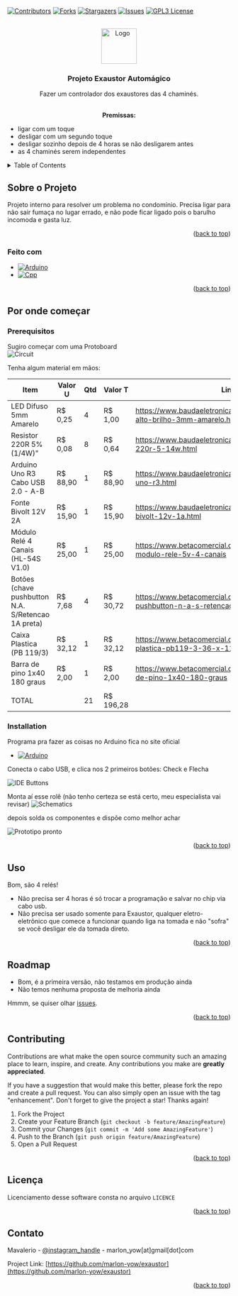 <!-- Improved compatibility of back to top link: See: https://github.com/othneildrew/Best-README-Template/pull/73 -->
<a name="readme-top"></a>

<!-- PROJECT SHIELDS -->
<!--
*** I'm using markdown "reference style" links for readability.
*** Reference links are enclosed in brackets [ ] instead of parentheses ( ).
*** See the bottom of this document for the declaration of the reference variables
*** for contributors-url, forks-url, etc. This is an optional, concise syntax you may use.
*** https://www.markdownguide.org/basic-syntax/#reference-style-links
-->
[![Contributors][contributors-shield]][contributors-url]
[![Forks][forks-shield]][forks-url]
[![Stargazers][stars-shield]][stars-url]
[![Issues][issues-shield]][issues-url]
[![GPL3 License][license-shield]][license-url]


<!-- PROJECT LOGO -->
<br />
<div align="center">
    <a href="https://github.com/othneildrew/Best-README-Template">
        <img src="images/logo.png" alt="Logo" width="80" height="80"/>
    </a>
    <h3 align="center">Projeto Exaustor Automágico</h3>
        <p align="center">
            Fazer um controlador dos exaustores das 4 chaminés.
        </p>
    <br>
    <b>Premissas:</b>
    <ul align='left'>
        <li>ligar com um toque</li>
        <li>desligar com um segundo toque</li>
        <li>desligar sozinho depois de 4 horas se não desligarem antes</li>
        <li>as 4 chaminés serem independentes</li>
    </ul>
</div>

<!-- TABLE OF CONTENTS -->
<details>
    <summary>Table of Contents</summary>
    <ol>
        <li>
            <a href="#about-the-project">Sobre o Projeto</a>
            <ul>
                <li><a href="#built-with">Feito com</a></li>
            </ul>
        </li>
        <li>
            <a href="#getting-started">Por onde começar</a>
            <ul>
                <li><a href="#prerequisites">Prerequisitos</a></li>
                <li><a href="#installation">Instalação</a></li>
            </ul>
        </li>
        <li><a href="#usage">Uso</a></li>
        <li><a href="#roadmap">Roadmap</a></li>
        <li><a href="#contributing">Contributing</a></li>
        <li><a href="#license">Licença</a></li>
        <li><a href="#contact">Contato</a></li>
    </ol>
</details>

<!-- ABOUT THE PROJECT -->
## Sobre o Projeto

Projeto interno para resolver um problema no condomínio. Precisa ligar para não sair fumaça no lugar errado, e não pode ficar ligado pois o barulho incomoda e gasta luz.

<p align="right">(<a href="#readme-top">back to top</a>)</p>

### Feito com

* [![Arduino][Arduino]][Arduino-url]
* [![Cpp][Cpp]][Cpp-link]

<p align="right">(<a href="#readme-top">back to top</a>)</p>

<!-- GETTING STARTED -->
## Por onde começar

### Prerequisitos
Sugiro começar com uma Protoboard <br>
<img src="images/circuit.png" alt="Circuit">

Tenha algum material em mãos:

|Item |Valor U |Qtd |Valor T|Link|
|-----|--------|----|-------|----|
|LED Difuso 5mm Amarelo|R$ 0,25|4|R$ 1,00|https://www.baudaeletronica.com.br/produto/led-de-alto-brilho-3mm-amarelo.html|
|Resistor 220R 5% (1/4W)"|R$ 0,08|8|R$ 0,64|https://www.baudaeletronica.com.br/produto/resistor-220r-5-14w.html|
|Arduino Uno R3 Cabo USB 2.0 - A-B|R$ 88,90|1|R$ 88,90|https://www.baudaeletronica.com.br/produto/arduino-uno-r3.html|
Fonte Bivolt 12V 2A|R$ 15,90|1|R$ 15,90|https://www.baudaeletronica.com.br/produto/fonte-bivolt-12v-1a.html|
Módulo Relé 4 Canais (HL-54S V1.0)|R$ 25,00|1|R$ 25,00|https://www.betacomercial.com.br/loja/produto/shield-modulo-rele-5v-4-canais|
Botões (chave pushbutton N.A. S/Retencao 1A preta)|R$ 7,68|4|R$ 30,72|https://www.betacomercial.com.br/loja/produto/chave-pushbutton-n-a-s-retencao-1a-preta|
Caixa Plastica (PB 119/3)|R$ 32,12|1|R$ 32,12|https://www.betacomercial.com.br/loja/produto/caixa-plastica-pb119-3-36-x-112-x-190|
Barra de pino 1x40 180 graus|R$ 2,00|1|R$ 2,00|https://www.betacomercial.com.br/loja/produto/barra-de-pino-1x40-180-graus|
||||
|TOTAL||21|R$ 196,28|

### Installation
Programa pra fazer as coisas no Arduino fica no site oficial

* [![Arduino][Arduino]][Arduino-IDE-url]

Conecta o cabo USB, e clica nos 2 primeiros botões: Check e Flecha

<img src="images/ard-ide.png" alt="IDE Buttons">

Monta aí esse rolê (não tenho certeza se está certo, meu especialista vai revisar)
<img src="Schematic_Controladora-Exaustao-Chamine.png" alt="Schematics">

depois solda os componentes e dispõe como melhor achar

<img src="images/rdy.png" alt="Prototipo pronto">

<p align="right">(<a href="#readme-top">back to top</a>)</p>

<!-- USAGE EXAMPLES -->
## Uso

Bom, são 4 relés!
* Não precisa ser 4 horas é só trocar a programação e salvar no chip via cabo usb.
* Não precisa ser usado somente para Exaustor, qualquer eletro-eletrônico que comece a funcionar quando liga na tomada e
não "sofra" se você desligar ele da tomada direto.

<p align="right">(<a href="#readme-top">back to top</a>)</p>

<!-- ROADMAP -->
## Roadmap

- Bom, é a primeira versão, não testamos em produção ainda
- Não temos nenhuma proposta de melhoria ainda

Hmmm, se quiser olhar [issues](https://github.com/marlon-yow/exaustor/issues).

<p align="right">(<a href="#readme-top">back to top</a>)</p>

<!-- CONTRIBUTING -->
## Contributing

Contributions are what make the open source community such an amazing place to learn, inspire, and create. Any contributions you make are **greatly appreciated**.

If you have a suggestion that would make this better, please fork the repo and create a pull request. You can also simply open an issue with the tag "enhancement".
Don't forget to give the project a star! Thanks again!

1. Fork the Project
2. Create your Feature Branch (`git checkout -b feature/AmazingFeature`)
3. Commit your Changes (`git commit -m 'Add some AmazingFeature'`)
4. Push to the Branch (`git push origin feature/AmazingFeature`)
5. Open a Pull Request

<p align="right">(<a href="#readme-top">back to top</a>)</p>

<!-- LICENSE -->
## Licença

 Licenciamento desse software consta no arquivo `LICENCE`

<p align="right">(<a href="#readme-top">back to top</a>)</p>

<!-- CONTACT -->
## Contato

Mavalerio - [@instagram_handle](https://www.instagram.com/mar_gyver) - marlon_yow[at]gmail[dot]com

Project Link: [https://github.com/marlon-yow/exaustor](https://github.com/marlon-yow/exaustor)

<p align="right">(<a href="#readme-top">back to top</a>)</p>


<!-- MARKDOWN LINKS & IMAGES -->
<!-- https://www.markdownguide.org/basic-syntax/#reference-style-links -->
[contributors-shield]: https://img.shields.io/github/contributors/marlon-yow/exaustor.svg?style=for-the-badge
[contributors-url]: https://github.com/marlon-yow/exaustor/graphs/contributors
[forks-shield]: https://img.shields.io/github/forks/marlon-yow/exaustor.svg?style=for-the-badge
[forks-url]: https://github.com/marlon-yow/exaustor/network/members
[stars-shield]: https://img.shields.io/github/stars/marlon-yow/exaustor.svg?style=for-the-badge
[stars-url]: https://github.com/marlon-yow/exaustor/stargazers
[issues-shield]: https://img.shields.io/github/issues/marlon-yow/exaustor.svg?style=for-the-badge
[issues-url]: https://github.com/marlon-yow/exaustor/issues
[license-shield]: https://img.shields.io/github/license/marlon-yow/exaustor.svg?style=for-the-badge
[license-url]: https://github.com/marlon-yow/exaustor/blob/master/gpl-3.0.txt
[product-screenshot]: images/screenshot.png
[Arduino]: https://img.shields.io/badge/Arduino-00878F?style=for-the-badge&logo=arduino&logoColor=white
[Arduino-url]: https://docs.arduino.cc/
[Arduino-IDE-url]: https://docs.arduino.cc/software/ide-v2/tutorials/getting-started-ide-v2/
[Cpp]: https://img.shields.io/badge/C++-00599C?style=for-the-badge&logo=c++&logoColor=white
[Cpp-link]: https://docs.arduino.cc/programming/